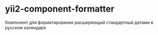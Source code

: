 # yii2-component-formatter
Компонент для форматирования расширяющий стандартный датами в русском календаре
